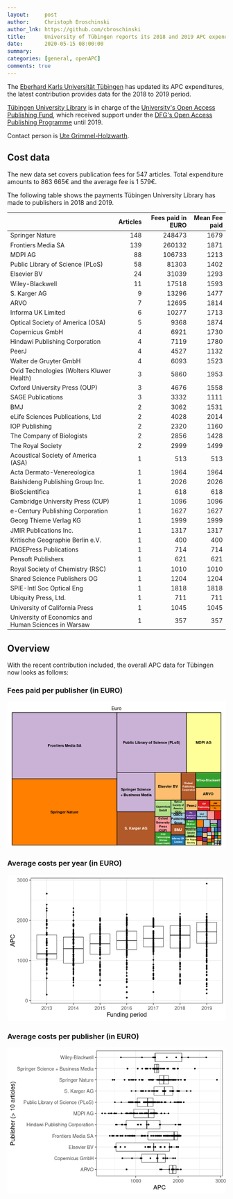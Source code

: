 ```yaml
---
layout:     post
author:     Christoph Broschinski
author_lnk: https://github.com/cbroschinski
title:      University of Tübingen reports its 2018 and 2019 APC expenditures
date:       2020-05-15 08:00:00
summary:    
categories: [general, openAPC]
comments: true
---
```





The [Eberhard Karls Universität Tübingen](https://www.uni-tuebingen.de/en.html) has updated its APC expenditures, the latest contribution provides data for the 2018 to 2019 period.

[Tübingen University Library](https://www.uni-tuebingen.de/nc/en/facilities/university-library/home.html) is in charge of the [University's Open Access Publishing Fund](https://uni-tuebingen.de/en/facilities/university-library/publishing-research/open-access/open-access-publikationsfonds/), which received support under the [DFG's Open Access Publishing Programme](http://www.dfg.de/en/research_funding/programmes/infrastructure/lis/funding_opportunities/open_access/) until 2019.

Contact person is [Ute Grimmel-Holzwarth](mailto:openaccess@ub.uni-tuebingen.de).

## Cost data



The new data set covers publication fees for 547 articles. Total expenditure amounts to 863 665€ and the average fee is 1 579€.

The following table shows the payments Tübingen University Library has made to publishers in 2018 and 2019.


|                                                     | Articles| Fees paid in EURO| Mean Fee paid|
|:----------------------------------------------------|--------:|-----------------:|-------------:|
|Springer Nature                                      |      148|            248473|          1679|
|Frontiers Media SA                                   |      139|            260132|          1871|
|MDPI AG                                              |       88|            106733|          1213|
|Public Library of Science (PLoS)                     |       58|             81303|          1402|
|Elsevier BV                                          |       24|             31039|          1293|
|Wiley-Blackwell                                      |       11|             17518|          1593|
|S. Karger AG                                         |        9|             13296|          1477|
|ARVO                                                 |        7|             12695|          1814|
|Informa UK Limited                                   |        6|             10277|          1713|
|Optical Society of America (OSA)                     |        5|              9368|          1874|
|Copernicus GmbH                                      |        4|              6921|          1730|
|Hindawi Publishing Corporation                       |        4|              7119|          1780|
|PeerJ                                                |        4|              4527|          1132|
|Walter de Gruyter GmbH                               |        4|              6093|          1523|
|Ovid Technologies (Wolters Kluwer Health)            |        3|              5860|          1953|
|Oxford University Press (OUP)                        |        3|              4676|          1558|
|SAGE Publications                                    |        3|              3332|          1111|
|BMJ                                                  |        2|              3062|          1531|
|eLife Sciences Publications, Ltd                     |        2|              4028|          2014|
|IOP Publishing                                       |        2|              2320|          1160|
|The Company of Biologists                            |        2|              2856|          1428|
|The Royal Society                                    |        2|              2999|          1499|
|Acoustical Society of America (ASA)                  |        1|               513|           513|
|Acta Dermato-Venereologica                           |        1|              1964|          1964|
|Baishideng Publishing Group Inc.                     |        1|              2026|          2026|
|BioScientifica                                       |        1|               618|           618|
|Cambridge University Press (CUP)                     |        1|              1096|          1096|
|e-Century Publishing Corporation                     |        1|              1627|          1627|
|Georg Thieme Verlag KG                               |        1|              1999|          1999|
|JMIR Publications Inc.                               |        1|              1317|          1317|
|Kritische Geographie Berlin e.V.                     |        1|               400|           400|
|PAGEPress Publications                               |        1|               714|           714|
|Pensoft Publishers                                   |        1|               621|           621|
|Royal Society of Chemistry (RSC)                     |        1|              1010|          1010|
|Shared Science Publishers OG                         |        1|              1204|          1204|
|SPIE-Intl Soc Optical Eng                            |        1|              1818|          1818|
|Ubiquity Press, Ltd.                                 |        1|               711|           711|
|University of California Press                       |        1|              1045|          1045|
|University of Economics and Human Sciences in Warsaw |        1|               357|           357|

## Overview

With the recent contribution included, the overall APC data for Tübingen now looks as follows:

### Fees paid per publisher (in EURO)

![plot of chunk tree_tuebingen_2020_05_15_full](/figure/tree_tuebingen_2020_05_15_full-1.png)

###  Average costs per year (in EURO)

![plot of chunk box_tuebingen_2020_05_15_year_full](/figure/box_tuebingen_2020_05_15_year_full-1.png)

###  Average costs per publisher (in EURO)

![plot of chunk box_tuebingen_2020_05_15_publisher_full](/figure/box_tuebingen_2020_05_15_publisher_full-1.png)
